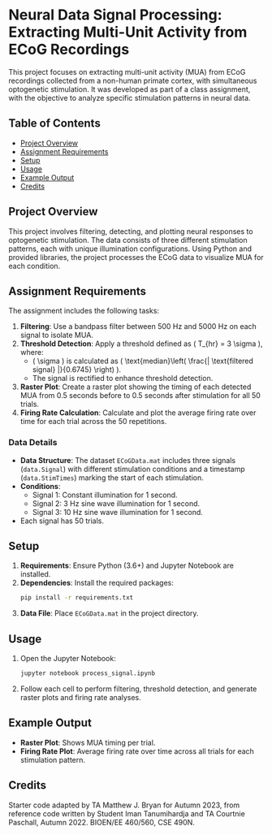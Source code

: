 # Neural Data Signal Processing: Extracting Multi-Unit Activity from ECoG Recordings

This project focuses on extracting multi-unit activity (MUA) from ECoG recordings collected from a non-human primate cortex, with simultaneous optogenetic stimulation. It was developed as part of a class assignment, with the objective to analyze specific stimulation patterns in neural data.

## Table of Contents
- [Project Overview](#project-overview)
- [Assignment Requirements](#assignment-requirements)
- [Setup](#setup)
- [Usage](#usage)
- [Example Output](#example-output)
- [Credits](#credits)

## Project Overview
This project involves filtering, detecting, and plotting neural responses to optogenetic stimulation. The data consists of three different stimulation patterns, each with unique illumination configurations. Using Python and provided libraries, the project processes the ECoG data to visualize MUA for each condition.

## Assignment Requirements
The assignment includes the following tasks:
1. **Filtering**: Use a bandpass filter between 500 Hz and 5000 Hz on each signal to isolate MUA.
2. **Threshold Detection**: Apply a threshold defined as \( T_{hr} = 3 \sigma \), where:
   - \( \sigma \) is calculated as \( \text{median}\left( \frac{| \text{filtered signal} |}{0.6745} \right) \).
   - The signal is rectified to enhance threshold detection.
3. **Raster Plot**: Create a raster plot showing the timing of each detected MUA from 0.5 seconds before to 0.5 seconds after stimulation for all 50 trials.
4. **Firing Rate Calculation**: Calculate and plot the average firing rate over time for each trial across the 50 repetitions.

### Data Details
- **Data Structure**: The dataset `ECoGData.mat` includes three signals (`data.Signal`) with different stimulation conditions and a timestamp (`data.StimTimes`) marking the start of each stimulation.
- **Conditions**:
  - Signal 1: Constant illumination for 1 second.
  - Signal 2: 3 Hz sine wave illumination for 1 second.
  - Signal 3: 10 Hz sine wave illumination for 1 second.
- Each signal has 50 trials.

## Setup
1. **Requirements**: Ensure Python (3.6+) and Jupyter Notebook are installed.
2. **Dependencies**: Install the required packages:
   ```bash
   pip install -r requirements.txt
   ```
3. **Data File**: Place `ECoGData.mat` in the project directory.

## Usage
1. Open the Jupyter Notebook:
   ```bash
   jupyter notebook process_signal.ipynb
   ```
2. Follow each cell to perform filtering, threshold detection, and generate raster plots and firing rate analyses.

## Example Output
- **Raster Plot**: Shows MUA timing per trial.
- **Firing Rate Plot**: Average firing rate over time across all trials for each stimulation pattern.

## Credits
Starter code adapted by TA Matthew J. Bryan for Autumn 2023, from reference code written by Student Iman Tanumihardja and TA Courtnie Paschall, Autumn 2022. BIOEN/EE 460/560, CSE 490N.